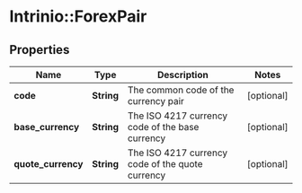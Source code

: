 # Intrinio::ForexPair

## Properties
Name | Type | Description | Notes
------------ | ------------- | ------------- | -------------
**code** | **String** | The common code of the currency pair | [optional] 
**base_currency** | **String** | The ISO 4217 currency code of the base currency | [optional] 
**quote_currency** | **String** | The ISO 4217 currency code of the quote currency | [optional] 


